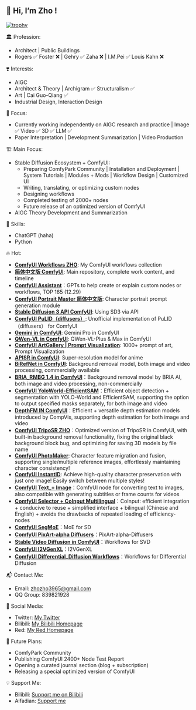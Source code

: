 ## 👋 Hi, I’m Zho !

[![trophy](https://github-profile-trophy.vercel.app/?username=ZHO-ZHO-ZHO)](https://github.com/ryo-ma/github-profile-trophy)

🏛️ Profession:

- Architect | Public Buildings
- Rogers ✅ Foster ❌ | Gehry ✅ Zaha ❌ | I.M.Pei ✅ Louis Kahn ❌

❣️ Interests:

- AIGC
- Architect & Theory | Archigram ✅ Structuralism ✅
- Art | Cai Guo-Qiang ✅
- Industrial Design, Interaction Design

🤖 Focus:

- Currently working independently on AIGC research and practice | Image ✅ Video ✅ 3D ✅ LLM ✅
- Paper Interpretation | Development Summarization | Video Production

🏗️ Main Focus:

- Stable Diffusion Ecosystem + ComfyUI:
    - Preparing ComfyPark Community | Installation and Deployment | System Tutorials | Modules + Mods | Workflow Design | Customized UI
    - Writing, translating, or optimizing custom nodes
    - Designing workflows
    - Completed testing of 2000+ nodes
    - Future release of an optimized version of ComfyUI
- AIGC Theory Development and Summarization

🌟 Skills:

- ChatGPT (haha)
- Python

🔥 Hot:

- **[ComfyUI Workflows ZHO](https://github.com/ZHO-ZHO-ZHO/ComfyUI-Workflows-ZHO)**: My ComfyUI workflows collection
- **[简体中文版 ComfyUI](https://github.com/ZHO-ZHO-ZHO/ComfyUI-ZHO-Chinese)**: Main repository, complete work content, and timeline
- **[ComfyUI Assistant](https://github.com/ZHO-ZHO-ZHO/ComfyUI-Assistant-GPTs)**：GPTs to help create or explain custom nodes or workflows, TOP 165 (12.29)
- **[ComfyUI Portrait Master 简体中文版](https://github.com/ZHO-ZHO-ZHO/comfyui-portrait-master-zh-cn)**: Character portrait prompt generation module
- **[Stable Diffusion 3 API ComfyUI](https://github.com/ZHO-ZHO-ZHO/ComfyUI-StableDiffusion3-API)**: Using SD3 via API
- **[ComfyUI PuLID（diffusers）](https://github.com/ZHO-ZHO-ZHO/ComfyUI-PuLID-ZHO)**: Unofficial implementation of PuLID（diffusers） for ComfyUI
- **[Gemini in ComfyUI](https://github.com/ZHO-ZHO-ZHO/ComfyUI-Gemini)**: Gemini Pro in ComfyUI
- **[QWen-VL in ComfyUI](https://github.com/ZHO-ZHO-ZHO/ComfyUI-Qwen-VL-API)**: QWen-VL-Plus & Max in ComfyUI
- **[ComfyUI ArtGallery | Prompt Visualization](https://github.com/ZHO-ZHO-ZHO/ComfyUI-ArtGallery)**: 1000+ prompt of art, Prompt Visualization
- **[APISR in ComfyUI](https://github.com/ZHO-ZHO-ZHO/ComfyUI-APISR)**: Super-resolution model for anime
- **[BiRefNet in ComfyUI](https://github.com/ZHO-ZHO-ZHO/ComfyUI-BiRefNet-ZHO)**: Background removal model, both image and video processing, commercially available
- **[BRIA_RMBG 1.4 in ComfyUI](https://github.com/ZHO-ZHO-ZHO/ComfyUI-BRIA_AI-RMBG)**：Background removal model by BRIA AI, both image and video processing, non-commercially
- **[ComfyUI YoloWorld-EfficientSAM](https://github.com/ZHO-ZHO-ZHO/ComfyUI-YoloWorld-EfficientSAM)**：Efficient object detection + segmentation with YOLO-World and EfficientSAM, supporting the option to output specified masks separately, for both image and video
- **[DepthFM IN ComfyUI](https://github.com/ZHO-ZHO-ZHO/ComfyUI-DepthFM)**：Efficient + versatile depth estimation models introduced by CompVis, supporting depth estimation for both image and video
- **[ComfyUI TripoSR ZHO](https://github.com/ZHO-ZHO-ZHO/ComfyUI-Flowty-TripoSR-ZHO)**：Optimized version of TripoSR in ComfyUI, with built-in background removal functionality, fixing the original black background block bug, and optimizing for saving 3D models by file name
- **[ComfyUI PhotoMaker](https://github.com/ZHO-ZHO-ZHO/ComfyUI-PhotoMaker-ZHO)**: Character feature migration and fusion, supporting single/multiple reference images, effortlessly maintaining character consistency!
- **[ComfyUI InstantID](https://github.com/ZHO-ZHO-ZHO/ComfyUI-InstantID)**: Achieve high-quality character preservation with just one image! Easily switch between multiple styles!
- **[ComfyUI Text_+ Image](https://github.com/ZHO-ZHO-ZHO/ComfyUI-Text_Image-Composite)**：ComfyUI node for converting text to images, also compatible with generating subtitles or frame counts for videos
- **[ComfyUI Selector + CoInput Multilingual](https://github.com/ZHO-ZHO-ZHO/ComfyUI-Selector-CoInput-Multilingual)**：CoInput: efficient integration + conducive to reuse + simplified interface + bilingual (Chinese and English) + avoids the drawbacks of repeated loading of efficiency-nodes
- **[ComfyUI SegMoE](https://github.com/ZHO-ZHO-ZHO/ComfyUI-SegMoE)**：MoE for SD
- **[ComfyUI PixArt-alpha Diffusers](https://github.com/ZHO-ZHO-ZHO/ComfyUI-PixArt-alpha-Diffusers)**：PixArt-alpha-Diffusers
- **[Stable Video Diffusion in ComfyUI](https://github.com/ZHO-ZHO-ZHO/ComfyUI-SVD-ZHO)**：Workflows for SVD
- **[ComfyUI I2VGenXL](https://github.com/ZHO-ZHO-ZHO/ComfyUI-I2VGenXL)**：I2VGenXL
- **[ComfyUI Differential_Diffusion Workflows](https://github.com/ZHO-ZHO-ZHO/ComfyUI-Differential_Diffusion-Workflows)**：Workflows for  Differential Diffusion


📬 Contact Me:

- Email: zhozho3965@gmail.com
- QQ Group: 839821928

🔗 Social Media:

- Twitter: [My Twitter](https://twitter.com/ZHOZHO672070)
- Bilibili: [My Bilibili Homepage](https://space.bilibili.com/484366804)
- Red: [My Red Homepage](https://www.xiaohongshu.com/user/profile/63f11530000000001001e0c8?xhsshare=CopyLink&appuid=63f11530000000001001e0c8&apptime=1690528872)

📅 Future Plans:

- ComfyPark Community
- Publishing ComfyUI 2400+ Node Test Report
- Opening a curated journal section (blog + subscription)
- Releasing a special optimized version of ComfyUI

💡 Support Me:

- Bilibili: [Support me on Bilibili](https://space.bilibili.com/484366804)
- Aifadian: [Support me](https://afdian.net/a/ZHOZHO)
